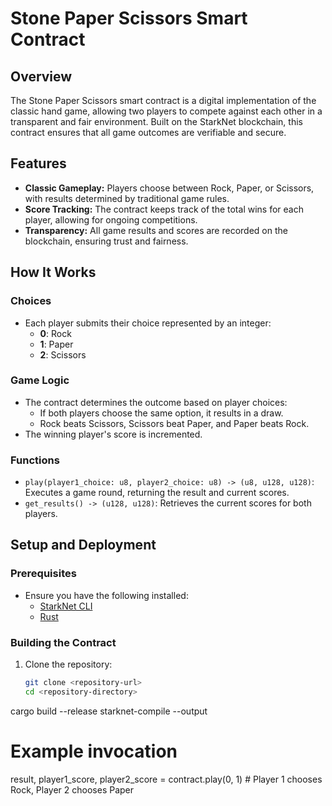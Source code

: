 # Stone Paper Scissors Smart Contract

## Overview
The Stone Paper Scissors smart contract is a digital implementation of the classic hand game, allowing two players to compete against each other in a transparent and fair environment. Built on the StarkNet blockchain, this contract ensures that all game outcomes are verifiable and secure.

## Features
- **Classic Gameplay:** Players choose between Rock, Paper, or Scissors, with results determined by traditional game rules.
- **Score Tracking:** The contract keeps track of the total wins for each player, allowing for ongoing competitions.
- **Transparency:** All game results and scores are recorded on the blockchain, ensuring trust and fairness.

## How It Works

### Choices
- Each player submits their choice represented by an integer:
  - **0**: Rock
  - **1**: Paper
  - **2**: Scissors

### Game Logic
- The contract determines the outcome based on player choices:
  - If both players choose the same option, it results in a draw.
  - Rock beats Scissors, Scissors beat Paper, and Paper beats Rock.
- The winning player's score is incremented.

### Functions
- `play(player1_choice: u8, player2_choice: u8) -> (u8, u128, u128)`: Executes a game round, returning the result and current scores.
- `get_results() -> (u128, u128)`: Retrieves the current scores for both players.

## Setup and Deployment

### Prerequisites
- Ensure you have the following installed:
  - [StarkNet CLI](https://starknet.io/docs/getting_started/)
  - [Rust](https://www.rust-lang.org/tools/install)
  
### Building the Contract
1. Clone the repository:
   ```bash
   git clone <repository-url>
   cd <repository-directory>
cargo build --release
starknet-compile <path-to-your-contract> --output <output-path>
# Example invocation
result, player1_score, player2_score = contract.play(0, 1)  # Player 1 chooses Rock, Player 2 chooses Paper
